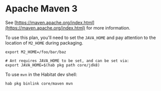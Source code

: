 # Apache Maven 3

See [https://maven.apache.org/index.html](https://maven.apache.org/index.html) for more information.


To use this plan, you'll need to set the `JAVA_HOME` and pay attention to the location of `M2_HOME` during packaging.

```
export M2_HOME=/foo/bar/baz

# Ant requires JAVA_HOME to be set, and can be set via:
export JAVA_HOME=$(hab pkg path core/jdk8)
```


To use `mvn` in the Habitat dev shell:

```
hab pkg binlink core/maven mvn
```
